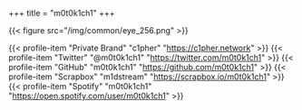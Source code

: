 +++
title = "m0t0k1ch1"
+++

{{< figure src="/img/common/eye_256.png" >}}

{{< profile-item "Private Brand" "c1pher" "https://c1pher.network" >}}
{{< profile-item "Twitter" "@m0t0k1ch1" "https://twitter.com/m0t0k1ch1" >}}
{{< profile-item "GitHub" "m0t0k1ch1" "https://github.com/m0t0k1ch1" >}}
{{< profile-item "Scrapbox" "m1dstream" "https://scrapbox.io/m0t0k1ch1" >}}
{{< profile-item "Spotify" "m0t0k1ch1" "https://open.spotify.com/user/m0t0k1ch1" >}}
